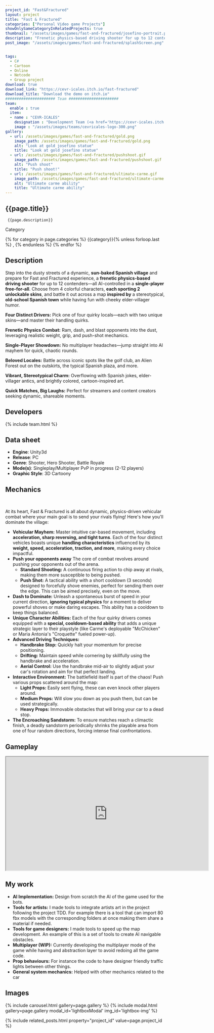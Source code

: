 ```yaml
---
project_id: "Fast&Fractured"
layout: project
title: "Fast & Fractured"
categories: ["Personal Video game Projects"]
showOnlySameCategoryInRelatedProjects: true
thumbnail: "/assets/images/games/fast-and-fractured/josefino-portrait.png"
description: "Frenetic physics-based driving shooter for up to 12 contenders"
post_image: "/assets/images/games/fast-and-fractured/splashScreen.png"


tags:
  - C#
  - Cartoon
  - Online
  - Netcode
  - Group project
download: true
download_link: "https://cevr-icales.itch.io/fast-fractured"
download_title: "Download the demo on itch.io"
###################### Team ######################
team:
  enable : true
  item:
  - name : "CEVR-ICALES"
    designation : "Development Team (<a href='https://cevr-icales.itch.io/fast-fractured' target='_blank'>see full team on itch.io</a>)"
    image : "/assets/images/teams/cevricales-logo-300.png"
gallery:
  - url: /assets/images/games/fast-and-fractured/gold.png
    image_path: /assets/images/games/fast-and-fractured/gold.png
    alt: "Look at gold josefino statue"
    title: "Look at gold josefino statue"
  - url: /assets/images/games/fast-and-fractured/pushshoot.gif
    image_path: /assets/images/games/fast-and-fractured/pushshoot.gif
    alt: "Push shoot"
    title: "Push shoot!"
  - url: /assets/images/games/fast-and-fractured/ultimate-carme.gif
    image_path: /assets/images/games/fast-and-fractured/ultimate-carme.gif
    alt: "Ultimate carme ability"
    title: "Ultimate carme ability"
---
```


 <!--Title and desription. -->
<div class="col-lg-8 text-center" markdown=1>

## {{page.title}}

     {{page.description}}

</div>
 <!-- <div class="row">-->

  <div class="col-lg-12 text-center">
   <p class="text-color font-weight-bold mb-2">Category</p>
   <p>{% for category in page.categories %} {{category}}{% unless forloop.last %} , {% endunless %} {% endfor %}</p>
  </div>
  <!--<div class="col-lg-12 text-center">
  # <p class="text-color font-weight-bold mb-2">Si se quieren poner mas tags en rojo</p>
  # <p>aqui habia algo?</p> -->
   <!--</div>-->

<div class="col-lg-8 text-center" markdown=1>

## Description

Step into the dusty streets of a dynamic, **sun-baked Spanish village** and prepare for Fast and Fractured experience, a **frenetic physics-based driving shooter** for up to 12 contenders—all AI-controlled in a **single-player free-for-all**. Choose from 4 colorful characters, **each sporting 2 unlockable skins**, and battle it out across a map **inspired by** a stereotypical, **old-school Spanish town** while having fun with cheeky elder-villager humor.

**Four Distinct Drivers:** Pick one of four quirky locals—each with two unique skins—and master their handling quirks.

**Frenetic Physics Combat:** Ram, dash, and blast opponents into the dust, leveraging realistic weight, grip, and push-shot mechanics.

**Single-Player Showdown:** No multiplayer headaches—jump straight into AI mayhem for quick, chaotic rounds.

**Beloved Locales:** Battle across iconic spots like the golf club, an Alien Forest out on the outskirts, the typical Spanish plaza, and more.

**Vibrant, Stereotypical Charm:** Overflowing with Spanish jokes, elder-villager antics, and brightly colored, cartoon-inspired art.

**Quick Matches, Big Laughs:** Perfect for streamers and content creators seeking dynamic, shareable moments.
</div>

<div class="col-lg-8 text-center" markdown=1>

## Developers

{% include team.html %}

## Data sheet

* **Engine**: Unity3d
* **Release**: PC
* **Genre**: Shooter, Hero Shooter, Battle Royale
* **Mode(s)**: Singleplay/Multiplayer PvP in progress (2-12 players)
* **Graphic Style**: 3D Cartoony
</div>

<div class="col-lg-8 text-center" markdown=1>

## Mechanics

 &ensp; &ensp;  

At its heart, Fast & Fractured is all about dynamic, physics-driven vehicular combat where your main goal is to send your rivals flying! Here's how you'll dominate the village:

*   **Vehicular Mayhem:** Master intuitive car-based movement, including **acceleration, sharp reversing, and tight turns**. Each of the four distinct vehicles boasts unique **handling characteristics** influenced by its **weight, speed, acceleration, traction, and more**, making every choice impactful.
*   **Push your opponents away** The core of combat revolves around pushing your opponents out of the arena.
    *   **Standard Shooting:** A continuous firing action to chip away at rivals, making them more susceptible to being pushed.
    *   **Push Shot:** A tactical ability with a short cooldown (3 seconds) designed to forcefully shove enemies, perfect for sending them over the edge. This can be aimed precisely, even on the move.
*   **Dash to Dominate:** Unleash a spontaneous burst of speed in your current direction, **ignoring typical physics** for a moment to deliver powerful shoves or make daring escapes. This ability has a cooldown to keep things balanced.
*   **Unique Character Abilities:** Each of the four quirky drivers comes equipped with a **special, cooldown-based ability** that adds a unique strategic layer to their playstyle (like Carme's deployable "McChicken" or Maria Antonia's "Croquette" fueled power-up).
*   **Advanced Driving Techniques:**
    *   **Handbrake Stop:** Quickly halt your momentum for precise positioning.
    *   **Drifting:** Maintain speed while cornering by skillfully using the handbrake and acceleration.
    *   **Aerial Control:** Use the handbrake mid-air to slightly adjust your car's rotation and aim for that perfect landing.
*   **Interactive Environment:** The battlefield itself is part of the chaos! Push various props scattered around the map:
    *   **Light Props:** Easily sent flying, these can even knock other players around.
    *   **Medium Props:** Will slow you down as you push them, but can be used strategically.
    *   **Heavy Props:** Immovable obstacles that will bring your car to a dead stop.
*   **The Encroaching Sandstorm:** To ensure matches reach a climactic finish, a deadly sandstorm periodically shrinks the playable area from one of four random directions, forcing intense final confrontations.

</div>



<div class="col-lg-12 text-center" markdown=1>

## Gameplay

<iframe src="https://drive.google.com/file/d/1Ix929TsCArMUuBlSz4XNdIzfBCxACh4H/preview" width="640" height="360" allow="autoplay"></iframe>
</div>

<div class="col-lg-12 text-center" markdown=1>

## My work
* **AI Implementation:** Design from scratch the AI of the game used for the bots.
* **Tools for artists:** I made tools to integrate artists art in the project following the project TDD. For example there is a tool that can import 80 fbx models with the corresponding folders at once making them share a material if needed.
* **Tools for game designers:** I made tools to speed up the map development. An example of this is a set of tools to create AI navigable obstacles.
* **Multiplayer (WIP):** Currently developing the multiplayer mode of the game while having and abstraction layer to avoid redoing all the game code.
* **Prop behaviours:** For instance the code to have designer friendly traffic lights between other things.
* **General system mechanics:** Helped with other mechanics related to the car

## Images

{% include carousel.html gallery=page.gallery %}
{% include modal.html  gallery=page.gallery modal_id='lightboxModal' img_id='lightbox-img' %}

</div>

{% include related_posts.html property="project_id" value=page.project_id %}